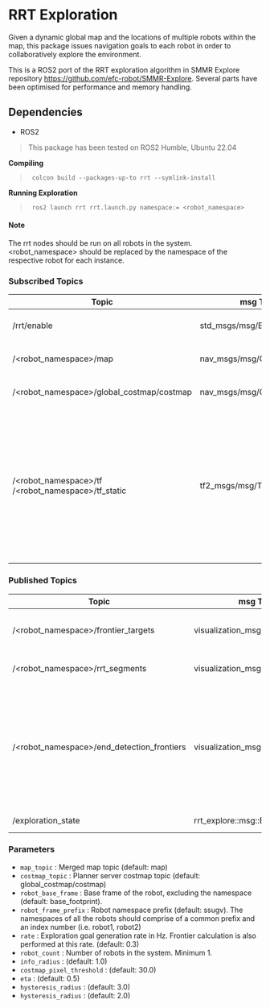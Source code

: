 # RRT Exploration

Given a dynamic global map and the locations of multiple robots within the map, this package issues navigation goals to each robot in order to collaboratively explore the environment. 

This is a ROS2 port of the RRT exploration algorithm in SMMR Explore repository https://github.com/efc-robot/SMMR-Explore. Several parts have been optimised for performance and memory handling. 

## Dependencies
* ROS2

>  This package has been tested on ROS2 Humble, Ubuntu 22.04
  
**Compiling** <br /> 
>      colcon build --packages-up-to rrt --symlink-install

**Running Exploration** <br /> 
>      ros2 launch rrt rrt.launch.py namespace:= <robot_namespace> 

#### Note
The rrt nodes should be run on all robots in the system. <robot_namespace> should be replaced by the namespace of the respective robot for each instance.

### Subscribed Topics
| Topic | msg Type | Description |
| --- | --- | --- |
| /rrt/enable | std_msgs/msg/Bool | Send Command to Start / Stop RRT Exploration
| /<robot_namespace>/map | nav_msgs/msg/OccupancyGrid | Merged map of all robot local maps (realtime) |
| /<robot_namespace>/global_costmap/costmap | nav_msgs/msg/OccupancyGrid | Global costmap generated by the navigation stack |
| /<robot_namespace>/tf <br />  /<robot_namespace>/tf_static <br /> | tf2_msgs/msg/TFMessage | TF topic of the robot. TF topic should include transformation between the merged_map frame and namespaced base_frames of all robots (eg. Transforms between world, robot1/base_link, robot2/base_link frames)|

  
### Published Topics
 Topic | msg Type | Description |
| --- | --- | --- |
| /<robot_namespace>/frontier_targets | visualization_msgs/msg/Marker | Detected frontier points by RRT
| /<robot_namespace>/rrt_segments | visualization_msgs/msg/Marker | RRT visualization (tree)
| /<robot_namespace>/end_detection_frontiers | visualization_msgs/msg/Marker | Remaining frontiers (Discovered via full map grid search. Only used for visualization and exploration completion detection.)
| /exploration_state | rrt_explore::msg::ExplorationState | Exploration state
### Parameters
* `map_topic` : Merged map topic (default: map)
* `costmap_topic` : Planner server costmap topic (default: global_costmap/costmap)
* `robot_base_frame` : Base frame of the robot, excluding the namespace (default: base_footprint). 
* `robot_frame_prefix` : Robot namespace prefix (default: ssugv). The namespaces of all the robots should comprise of a common prefix and an index number (i.e. robot1, robot2)
* `rate` : Exploration goal generation rate in Hz. Frontier calculation is also performed at this rate. (default: 0.3)
* `robot_count` : Number of robots in the system. Minimum 1.
* `info_radius` : (default: 1.0)
* `costmap_pixel_threshold` : (default: 30.0)
* `eta` : (default: 0.5)
* `hysteresis_radius` : (default: 3.0) 
* `hysteresis_radius` : (default: 2.0)


